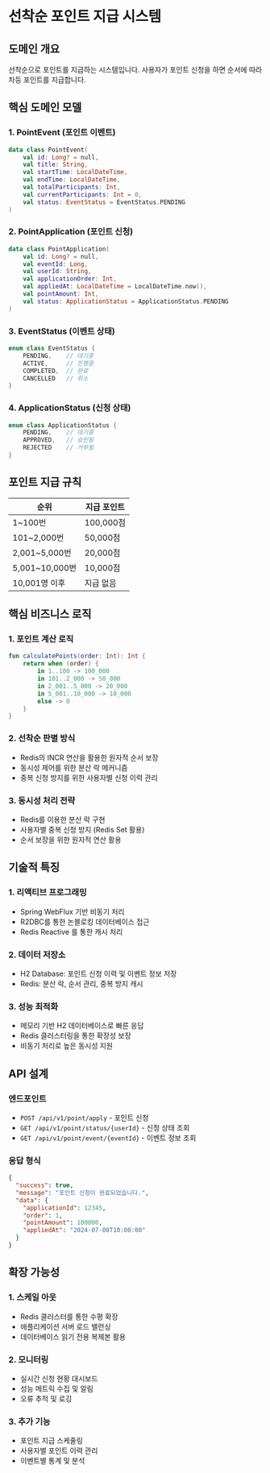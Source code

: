 # 선착순 포인트 지급 시스템

## 도메인 개요
선착순으로 포인트를 지급하는 시스템입니다. 사용자가 포인트 신청을 하면 순서에 따라 차등 포인트를 지급합니다.

## 핵심 도메인 모델

### 1. PointEvent (포인트 이벤트)
```kotlin
data class PointEvent(
    val id: Long? = null,
    val title: String,
    val startTime: LocalDateTime,
    val endTime: LocalDateTime,
    val totalParticipants: Int,
    val currentParticipants: Int = 0,
    val status: EventStatus = EventStatus.PENDING
)
```

### 2. PointApplication (포인트 신청)
```kotlin
data class PointApplication(
    val id: Long? = null,
    val eventId: Long,
    val userId: String,
    val applicationOrder: Int,
    val appliedAt: LocalDateTime = LocalDateTime.now(),
    val pointAmount: Int,
    val status: ApplicationStatus = ApplicationStatus.PENDING
)
```

### 3. EventStatus (이벤트 상태)
```kotlin
enum class EventStatus {
    PENDING,    // 대기중
    ACTIVE,     // 진행중
    COMPLETED,  // 완료
    CANCELLED   // 취소
}
```

### 4. ApplicationStatus (신청 상태)
```kotlin
enum class ApplicationStatus {
    PENDING,    // 대기중
    APPROVED,   // 승인됨
    REJECTED    // 거부됨
}
```

## 포인트 지급 규칙

| 순위 | 지급 포인트 |
|-----|-----------|
| 1~100번 | 100,000점 |
| 101~2,000번 | 50,000점 |
| 2,001~5,000번 | 20,000점 |
| 5,001~10,000번 | 10,000점 |
| 10,001명 이후 | 지급 없음 |

## 핵심 비즈니스 로직

### 1. 포인트 계산 로직
```kotlin
fun calculatePoints(order: Int): Int {
    return when (order) {
        in 1..100 -> 100_000
        in 101..2_000 -> 50_000
        in 2_001..5_000 -> 20_000
        in 5_001..10_000 -> 10_000
        else -> 0
    }
}
```

### 2. 선착순 판별 방식
- Redis의 INCR 연산을 활용한 원자적 순서 보장
- 동시성 제어를 위한 분산 락 메커니즘
- 중복 신청 방지를 위한 사용자별 신청 이력 관리

### 3. 동시성 처리 전략
- Redis를 이용한 분산 락 구현
- 사용자별 중복 신청 방지 (Redis Set 활용)
- 순서 보장을 위한 원자적 연산 활용

## 기술적 특징

### 1. 리액티브 프로그래밍
- Spring WebFlux 기반 비동기 처리
- R2DBC를 통한 논블로킹 데이터베이스 접근
- Redis Reactive 를 통한 캐시 처리

### 2. 데이터 저장소
- H2 Database: 포인트 신청 이력 및 이벤트 정보 저장
- Redis: 분산 락, 순서 관리, 중복 방지 캐시

### 3. 성능 최적화
- 메모리 기반 H2 데이터베이스로 빠른 응답
- Redis 클러스터링을 통한 확장성 보장
- 비동기 처리로 높은 동시성 지원

## API 설계

### 엔드포인트
- `POST /api/v1/point/apply` - 포인트 신청
- `GET /api/v1/point/status/{userId}` - 신청 상태 조회
- `GET /api/v1/point/event/{eventId}` - 이벤트 정보 조회

### 응답 형식
```json
{
  "success": true,
  "message": "포인트 신청이 완료되었습니다.",
  "data": {
    "applicationId": 12345,
    "order": 1,
    "pointAmount": 100000,
    "appliedAt": "2024-07-08T10:00:00"
  }
}
```

## 확장 가능성

### 1. 스케일 아웃
- Redis 클러스터를 통한 수평 확장
- 애플리케이션 서버 로드 밸런싱
- 데이터베이스 읽기 전용 복제본 활용

### 2. 모니터링
- 실시간 신청 현황 대시보드
- 성능 메트릭 수집 및 알림
- 오류 추적 및 로깅

### 3. 추가 기능
- 포인트 지급 스케줄링
- 사용자별 포인트 이력 관리
- 이벤트별 통계 및 분석
